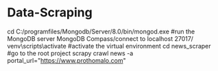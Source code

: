# Data-Scraping
cd C:/programfiles/Mongodb/Server/8.0/bin/mongod.exe           #run the MongoDB server
MongoDB Compass/connect to localhost 27017/
venv\scripts\activate                                          #activate the virtual environment
cd news_scraper                                                #go to the root project
scrapy crawl news -a portal_url="https://www.prothomalo.com"
